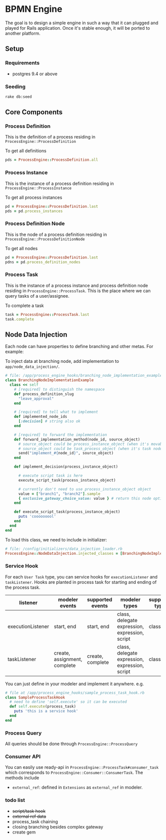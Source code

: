# BPMN Engine
The goal is to design a simple engine in such a way that it can plugged and played for Rails application. Once it's stable enough, it will be ported to another platform.


## Setup
### Requirements
* postgres 9.4 or above

### Seeding
```bash
rake db:seed
```


## Core Components

### Process Definition

This is the definition of a process residing in `ProcessEngine::ProcessDefinition`

To get all definitions
```ruby
pds = ProcessEngine::ProcessDefinition.all
```

### Process Instance

This is the instance of a process definition residing in `ProcessEngine::ProcessInstance`

To get all process instances
```ruby
pd = ProcessEngine::ProcessDefinition.last
pds = pd.process_instances
```


### Process Definition Node

This is the node of a process definition residing in `ProcessEngine::ProcessDefinitionNode`

To get all nodes
```ruby
pd = ProcessEngine::ProcessDefinition.last
pdns = pd.process_definition_nodes
```

### Process Task

This is the instance of a process instance and process definition node residing in `ProcessEngine::ProcessTask`. This is the place where we can query tasks of a user/assignee.

To complete a task

```ruby
task = ProcessEngine::ProcessTask.last
task.complete
```



## Node Data Injection
Each node can have properties to define branching and other metas. For example:

To inject data at branching node, add implementation to `app/node_data_injection/`.

```ruby
# file: /app/process_engine_hooks/branching_node_implementation_example.rb
class BranchingNodeImplementationExample
  class << self
    # [required] to distinguish the namespace
    def process_definition_slug
      "leave_approval"
    end

    # [required] to tell what to implement
    def implemented_node_ids
      [:decision] # string also ok
    end

    # [required] to forward the implementation
    def forward_implementation_method(node_id, source_object)
      # source_object could be process_instance_object (when it's movable node)
      # source_object could be task_process_object (when it's task node)
      send("implement_#{node_id}", source_object)
    end

    def implement_decision(process_instance_object)

      # execute script task is here
      execute_script_task(process_instance_object)

      # currently don't need to use process_instance_object object
      value = ["branch1", "branch2"].sample
      { exclusive_gateway_choice_value: value } # return this node option here
    end

    def execute_script_task(process_instance_object)
      puts 'cooooooool'
    end
  end
end
```

To load this class, we need to include in initializer:

```ruby
# file: /config/initializers/data_injection_loader.rb
ProcessEngine::NodeDataInjection.injected_classes = [BranchingNodeImplementationExample]
```



### Service Hook
For each `User Task` type, you can service hooks for `executionListener` and `taskListener`. Hooks are planted in process task for starting and ending of the process task.

| listener | modeler events | supported events | modeler types| supported types |
|--------|--------|--------|--------|--------|
| executionListener | start, end | start, end | class, delegate expression, expression, script | class |
| taskListener | create, assignment, complete | create, complete | class, delegate expression, expression, script | class |

You can just define in your modeler and implement it anywhere. e.g.


```ruby
# file at /app/process_engine_hooks/sample_process_task_hook.rb
class SampleProcessTaskHook
  # need to define 'self.execute' so it can be executed
  def self.execute(process_task)
    puts 'this is a service hook'
  end
end
```

### Process Query

All queries should be done through `ProcessEngine::ProcessQuery`


### Consumer API

You can easily use ready-api in `ProcessEngine::ProcessTask#consumer_task` which corresponds to `ProcessEngine::Consumer::ConsumerTask`. The methods include
* `external_ref`: defined in `Extensions` as `external_ref` in modeler.


### todo list
* ~~script/task hook~~
* ~~external ref data~~
* process_task chaining
* closing branching besides complex gateway
* create gem
